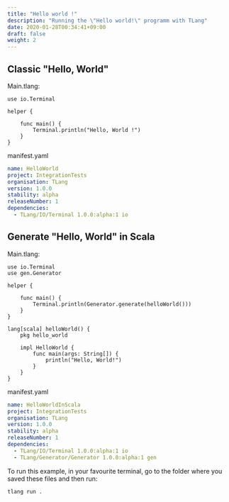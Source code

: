 ```yaml
---
title: "Hello world !"
description: "Running the \"Hello world!\" programm with TLang"
date: 2020-01-28T00:34:41+09:00
draft: false
weight: 2
---
```


## Classic "Hello, World"

Main.tlang:
```tlang
use io.Terminal

helper {

    func main() {
        Terminal.println("Hello, World !")
    }
}
```

manifest.yaml
```yaml
name: HelloWorld
project: IntegrationTests
organisation: TLang
version: 1.0.0
stability: alpha
releaseNumber: 1
dependencies:
  - TLang/IO/Terminal 1.0.0:alpha:1 io
```

## Generate "Hello, World" in Scala

Main.tlang:
```tlang
use io.Terminal
use gen.Generator

helper {

    func main() {
        Terminal.println(Generator.generate(helloWorld()))
    }
}

lang[scala] helloWorld() {
    pkg hello_world

    impl HelloWorld {
        func main(args: String[]) {
            println("Hello, World!")
        }
    }
}
```

manifest.yaml
```yaml
name: HelloWorldInScala
project: IntegrationTests
organisation: TLang
version: 1.0.0
stability: alpha
releaseNumber: 1
dependencies:
  - TLang/IO/Terminal 1.0.0:alpha:1 io
  - TLang/Generator/Generator 1.0.0:alpha:1 gen
```

To run this example, in your favourite terminal, go to the folder where you saved these files and then run:
```shell
tlang run .
```